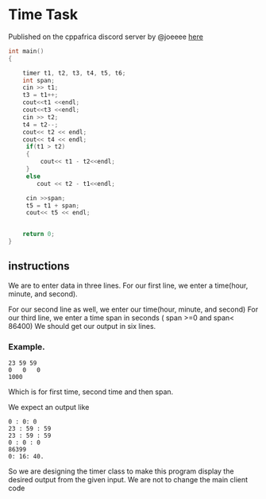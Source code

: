 # Time Task

Published on the cppafrica discord server by @joeeee [here](https://discord.com/channels/1064965358567559270/1065315641076236329/1075691911274315806)

```cpp
int main()
{

    timer t1, t2, t3, t4, t5, t6;
    int span;
    cin >> t1;
    t3 = t1++;
    cout<<t1 <<endl;
    cout<<t3 <<endl;
    cin >> t2;
    t4 = t2--;
    cout<< t2 << endl;
    cout<< t4 << endl;
     if(t1 > t2)
     {
         cout<< t1 - t2<<endl;
     }
     else
        cout << t2 - t1<<endl;

     cin >>span;
     t5 = t1 + span;
     cout<< t5 << endl;


    return 0;
}
```

## instructions

We are to enter data in three lines. 
For our first line, we enter a time(hour, minute, and second).

For our second line as well, we enter our time(hour, minute, and second)
For our third line, we enter a time span in seconds ( span >=0 and span< 86400)
We should get our output in six lines. 

### Example. 
```
23 59 59
0   0   0
1000
```
Which is for first time, second time and then span. 

We expect an output like 
```
0 : 0: 0
23 : 59 : 59
23 : 59 : 59
0 : 0 : 0
86399
0: 16: 40. 
```
So we are designing the timer class to make this program display the desired output from the given input.
We are not to change the main client code
